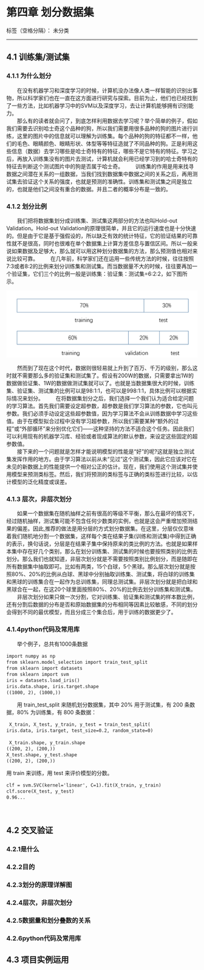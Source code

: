 ﻿# 第四章 划分数据集 

标签（空格分隔）： 未分类

---
## 4.1 训练集/测试集
### 4.1.1 为什么划分
　　在没有机器学习和深度学习的时候，计算机没办法像人类一样智能的识别出事物，所以科学家们也在一直在这方面进行研究与探索。目前为止，他们也已经找到了一些方法，比如机器学习中的SVM以及深度学习，去让计算机能够拥有识别能力。  
　　那么有的读者就会问了，到底怎样利用数据去学习呢？举个简单的例子，假如我们需要去识别哈士奇这个品种的狗，所以我们需要用很多品种的狗的图片进行训练，这里的图片中的信息就可以理解为训练集。每个品种的狗的特征都不一样，他们的毛色、眼睛颜色、眼睛形状、体型等等特征造就了不同品种的狗。正是利用这些信息（数据）去学习哪些是哈士奇特有的特征，哪些不是它特有的特征。学习之后，再放入训练集没有的图片去测试，计算机就会利用已经学习到的哈士奇特有的特征去判断这个测试图片中的狗是否属于哈士奇。 
　　训练集的作用是用来找寻数据之间潜在关系的一组数据，当我们找到数据集中数据之间的关系之后，再用测试集去验证这个关系的强度，也就是预测的准确性。训练集和测试集之间是独立的，也就是他们之间没有重合的数据。并且二者的概率分布是一致的。
### 4.1.2 划分比例  
　　我们把将数据集划分成训练集、测试集这两部分的方法也叫Hold-out Validation。Hold-out Validation的原理很简单，并且它的运行速度也是十分快速的。但是由于它是基于强假设的，所以缺乏有效的统计特征，它的验证结果的可靠性就不是很高，同时也很难在单个数据集上计算方差信息与置信区间。所以一般来说如果数据及足够大，那么就可以用这种划分数据集的方法，那么预测值也相对来说比较可靠。
　　在几年前，科学家们还在运用一些传统方法的时候，往往按照7:3或者8:2的比例来划分训练集和测试集。而当数据量不大的时候，往往要再加一个验证集，它们三个的比例一般是训练集：验证集：测试集=6:2:2，如下图所示。 
  
![](/resource/4.1.1_1.png?raw=true)

　　然而到了现在这个时代，数据则很轻易就上升到了百万、千万的级别，那么这时就不需要那么多的验证集和测试集了。假设有200W的数据，只需要拿出1W的数据做验证集、1W的数据做测试集就可以了。也就是当数据集很大的时候，训练集、验证集、测试集的比例可以是98:1:1，也可以是998:1:1，具体比例可以根据实际情况来划分。
　　在将数据集划分之后，我们选择一个我们认为适合给定问题的学习算法。首先我们需要设定超参数，超参数是我们学习算法的参数，它也叫元参数。我们必须手动设定这些超参数值，因为学习算法不会从训练数据中学习这些值。由于在模型拟合过程中没有学习超参数，所以我们需要某种“额外的过程”或“外部循环”来分别优化它们——这种坚持的方法不适合这个任务。因此我们可以利用现有的机器学习库、经验或者现成算法的默认参数，来设定这些固定的超参数值。	
　　接下来的一个问题就是怎样才能说明模型的性能是“好”的呢?这就是独立测试集发挥作用的地方。由于学习算法以前从未“见过”这个测试集，因此它应该对它在未见的新数据上的性能提供一个相对公正的估计。现在，我们使用这个测试集并使用模型来预测类标签。然后，我们将预测的类标签与正确的类标签进行比较，以估计模型的泛化精度或误差。
### 4.1.3 层次，非层次划分 
　　如果一个数据集在随机抽样之前有很高的等级不平衡，那么在最坏的情况下，经过随机抽样，测试集可能不包含任何少数类的实例，也就是这会严重增加预测结果的偏差。因此,推荐的做法是用分层的方式划分数据集。在这里，分层仅仅意味着我们随机地分割一个数据集，这样每个类在结果子集(训练和测试集)中得到正确的表示，换句话说，分层是在结果子集中保持原来的类比例的方法。也就是如果样本集中存在好几个类别，那么在划分训练集、测试集的时候也要按照类别的比例去划分。那么我们也就知道，非层次划分就是不需要按照类别比例划分，而是随即在所有数据集中抽取即可。比如有两类，15个白球，5个黑球。那么层次划分就是按照80%、20%的比例从白球、黑球中分别抽取训练集、测试集，将白球的训练集和黑球的训练集合在一起作为总训练集，同理总测试集。非层次划分就是把白球和黑球合在一起，在这20个球里面按照80%、20%的比例去划分训练集和测试集。
　　非层次划分如果只做一次分割，它对训练集、验证集和测试集的样本数比例，还有分割后数据的分布是否和原始数据集的分布相同等因素比较敏感，不同的划分会得到不同的最优模型，而且分成三个集合后，用于训练的数据更少了。
### 4.1.4python代码及常用库

　　举个例子，总共有1000条数据
```
import numpy as np
from sklearn.model_selection import train_test_split
from sklearn import datasets
from sklearn import svm
iris = datasets.load_iris()
iris.data.shape, iris.target.shape
((1000, 2), (1000,))

```
　　用 train_test_split 来随机划分数据集，其中 20% 用于测试集，有 200 条数据，80% 为训练集，有 800 条数据：
```
 X_train, X_test, y_train, y_test = train_test_split(
iris.data, iris.target, test_size=0.2, random_state=0)
	
 X_train.shape, y_train.shape
((200, 2), (200,))  
X_test.shape, y_test.shape
((200, 2), (200,))

```
用 train 来训练，用 test 来评价模型的分数。
```
clf = svm.SVC(kernel='linear', C=1).fit(X_train, y_train)
clf.score(X_test, y_test)                            
0.96...

```
　　　
　　


## 4.2 交叉验证

### 4.2.1是什么
### 4.2.2目的
### 4.2.3划分的原理详解图
### 4.2.4层次，非层次划分
### 4.2.5数据量和划分叠数的关系
### 4.2.6python代码及常用库

##  4.3 项目实例运用






